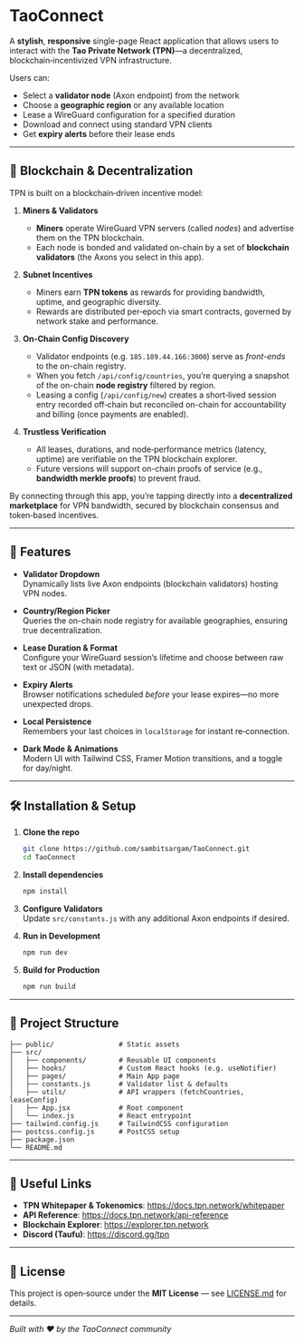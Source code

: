 # TaoConnect

A **stylish**, **responsive** single-page React application that allows users to interact with the **Tao Private Network (TPN)**—a decentralized, blockchain‑incentivized VPN infrastructure.  

Users can:
- Select a **validator node** (Axon endpoint) from the network
- Choose a **geographic region** or any available location
- Lease a WireGuard configuration for a specified duration
- Download and connect using standard VPN clients
- Get **expiry alerts** before their lease ends

---

## 📖 Blockchain & Decentralization

TPN is built on a blockchain‑driven incentive model:  

1. **Miners & Validators**  
   - **Miners** operate WireGuard VPN servers (called _nodes_) and advertise them on the TPN blockchain.  
   - Each node is bonded and validated on-chain by a set of **blockchain validators** (the Axons you select in this app).

2. **Subnet Incentives**  
   - Miners earn **TPN tokens** as rewards for providing bandwidth, uptime, and geographic diversity.  
   - Rewards are distributed per‑epoch via smart contracts, governed by network stake and performance.

3. **On‑Chain Config Discovery**  
   - Validator endpoints (e.g. `185.189.44.166:3000`) serve as _front-ends_ to the on-chain registry.  
   - When you fetch `/api/config/countries`, you’re querying a snapshot of the on-chain **node registry** filtered by region.  
   - Leasing a config (`/api/config/new`) creates a short‑lived session entry recorded off‑chain but reconciled on-chain for accountability and billing (once payments are enabled).

4. **Trustless Verification**  
   - All leases, durations, and node‑performance metrics (latency, uptime) are verifiable on the TPN blockchain explorer.  
   - Future versions will support on-chain proofs of service (e.g., **bandwidth merkle proofs**) to prevent fraud.

By connecting through this app, you’re tapping directly into a **decentralized marketplace** for VPN bandwidth, secured by blockchain consensus and token‑based incentives.

---

## 🚀 Features

- **Validator Dropdown**  
  Dynamically lists live Axon endpoints (blockchain validators) hosting VPN nodes.

- **Country/Region Picker**  
  Queries the on-chain node registry for available geographies, ensuring true decentralization.

- **Lease Duration & Format**  
  Configure your WireGuard session’s lifetime and choose between raw text or JSON (with metadata).

- **Expiry Alerts**  
  Browser notifications scheduled _before_ your lease expires—no more unexpected drops.

- **Local Persistence**  
  Remembers your last choices in `localStorage` for instant re‑connection.

- **Dark Mode & Animations**  
  Modern UI with Tailwind CSS, Framer Motion transitions, and a toggle for day/night.

---

## 🛠️ Installation & Setup

1. **Clone the repo**
   ```bash
   git clone https://github.com/sambitsargam/TaoConnect.git
   cd TaoConnect
   ```

2. **Install dependencies**
   ```bash
   npm install
   ```

3. **Configure Validators**  
   Update `src/constants.js` with any additional Axon endpoints if desired.

4. **Run in Development**
   ```bash
   npm run dev   
   ```

5. **Build for Production**
   ```bash
   npm run build
   ```

---

## 📂 Project Structure

```
├── public/                # Static assets
├── src/
│   ├── components/        # Reusable UI components
│   ├── hooks/             # Custom React hooks (e.g. useNotifier)
│   ├── pages/             # Main App page
│   ├── constants.js       # Validator list & defaults
│   ├── utils/             # API wrappers (fetchCountries, leaseConfig)
│   ├── App.jsx            # Root component
│   └── index.js           # React entrypoint
├── tailwind.config.js     # TailwindCSS configuration
├── postcss.config.js      # PostCSS setup
├── package.json
└── README.md
```

---

## 🔗 Useful Links

- **TPN Whitepaper & Tokenomics**: https://docs.tpn.network/whitepaper  
- **API Reference**: https://docs.tpn.network/api-reference  
- **Blockchain Explorer**: https://explorer.tpn.network  
- **Discord (Taufu)**: https://discord.gg/tpn

---

## 📜 License

This project is open‑source under the **MIT License** — see [LICENSE.md](LICENSE.md) for details.

---

*Built with ❤️ by the TaoConnect community*

